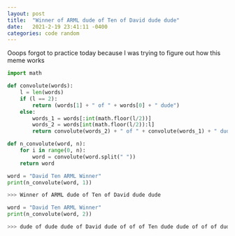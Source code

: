 ```yaml
---
layout: post
title:  "Winner of ARML dude of Ten of David dude dude"
date:   2021-2-19 23:41:11 -0400
categories: code random
---
```


Ooops forgot to practice today because I was trying to figure out how this meme works
```python
import math

def convolute(words):
    l = len(words)
    if (l == 2):
        return (words[1] + " of " + words[0] + " dude")
    else:
        words_1 = words[:int(math.floor(l/2))]
        words_2 = words[int(math.floor(l/2)):l]
        return convolute(words_2) + " of " + convolute(words_1) + " dude"

def n_convolute(word, n):
    for i in range(0, n):
        word = convolute(word.split(" "))
    return word
```

```python
word = "David Ten ARML Winner"
print(n_convolute(word, 1))

>>> Winner of ARML dude of Ten of David dude dude
```

```python
word = "David Ten ARML Winner"
print(n_convolute(word, 2))

>>> dude of dude dude of David dude of of of Ten dude dude of of of dude dude of ARML dude of of of Winner dude dude dude
```
